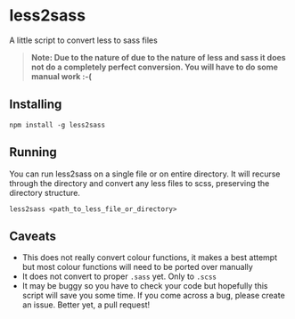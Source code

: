 less2sass
=========

A little script to convert less to sass files

> **Note: Due to the nature of due to the nature of less and sass it does not do a completely perfect conversion. You will have to do some manual work :-(**

## Installing

`npm install -g less2sass`

## Running
You can run less2sass on a single file or on entire directory. It will recurse through the directory and convert any less files to scss, preserving the directory structure.

`less2sass <path_to_less_file_or_directory>`

## Caveats

* This does not really convert colour functions, it makes a best attempt but most colour functions will need to be ported over manually
* It does not convert to proper `.sass` yet. Only to `.scss`
* It may be buggy so you have to check your code but hopefully this script will save you some time. If you come across a bug, please create an issue. Better yet, a pull request!